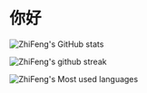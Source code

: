 # 你好

![ZhiFeng's GitHub stats](https://github-readme-stats.vercel.app/api?username=zhi-feng2008&show_icons=true&theme=tokyonight)

![ZhiFeng's github streak](https://github-readme-streak-stats.herokuapp.com/?user=zhi-feng2008&layout=compact&hide_border=true&langs_count=10&theme=tokyonight)

![ZhiFeng's Most used languages](https://github-readme-stats.vercel.app/api/top-langs/?username=zhi-feng2008&layout=compact&hide_border=true&langs_count=10&theme=tokyonight)
<!--
**zhi-feng2008/zhi-feng2008** is a ✨ _special_ ✨ repository because its `README.md` (this file) appears on your GitHub profile.

Here are some ideas to get you started:

- 🔭 I’m currently working on ...
- 🌱 I’m currently learning ...
- 👯 I’m looking to collaborate on ...
- 🤔 I’m looking for help with ...
- 💬 Ask me about ...
- 📫 How to reach me: ...
- 😄 Pronouns: ...
- ⚡ Fun fact: ...
-->
